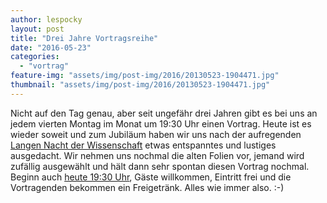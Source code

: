 ```yaml
---
author: lespocky
layout: post
title: "Drei Jahre Vortragsreihe"
date: "2016-05-23"
categories: 
  - "vortrag"
feature-img: "assets/img/post-img/2016/20130523-1904471.jpg"
thumbnail: "assets/img/post-img/2016/20130523-1904471.jpg"
---
```


Nicht auf den Tag genau, aber seit ungefähr drei Jahren gibt es bei uns an jedem vierten Montag im Monat um 19:30 Uhr einen Vortrag. Heute ist es wieder soweit und zum Jubiläum haben wir uns nach der aufregenden [Langen Nacht der Wissenschaft](https://www.netz39.de/2016/lange-nacht-der-wissenschaft-im-space/) etwas entspanntes und lustiges ausgedacht. Wir nehmen uns nochmal die alten Folien vor, jemand wird zufällig ausgewählt und hält dann sehr spontan diesen Vortrag nochmal. Beginn auch [heute 19:30 Uhr](https://www.netz39.de/events/event/techtalk-powerpoint-karaoke/), Gäste willkommen, Eintritt frei und die Vortragenden bekommen ein Freigetränk. Alles wie immer also. :-)
